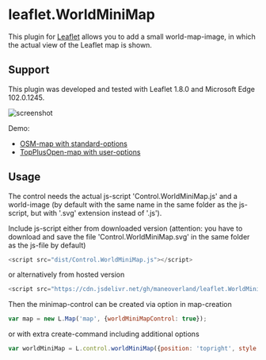 leaflet.WorldMiniMap
========================

This plugin for [Leaflet](https://leafletjs.com/) allows you to add a small world-map-image, in which the actual view of the Leaflet map is shown.

Support
-------
This plugin was developed and tested with Leaflet 1.8.0 and Microsoft Edge 102.0.1245.

![screenshot](https://raw.github.com/maneoverland/leaflet.WorldMiniMap/master/OSM-Demo.PNG "Default look of WorldMiniMap")

Demo:
* [OSM-map with standard-options](https://maneoverland.github.io/leaflet.WorldMiniMap/)
* [TopPlusOpen-map with user-options](https://maneoverland.github.io/leaflet.WorldMiniMap/tpo.html)

Usage
-----
The control needs the actual js-script 'Control.WorldMiniMap.js' and a world-image (by default with the same name in the same folder as the js-script, but with '.svg' extension instead of '.js').

Include js-script either from downloaded version (attention: you have to download and save the file 'Control.WorldMiniMap.svg' in the same folder as the js-file by default)
```js
<script src="dist/Control.WorldMiniMap.js"></script>
```
or alternatively from hosted version
```js
<script src="https://cdn.jsdelivr.net/gh/maneoverland/leaflet.WorldMiniMap@1.0.0/dist/Control.WorldMiniMap.js" integrity="sha512-PFw8St3qenU1/dmwCfiYYN/bRcqY1p3+sBATR+rZ6622eyXOk/8izVtlmm/k8qW7KbRIJsku838WCV5LMs6FCg==" crossorigin=""></script>
```

Then the minimap-control can be created via option in map-creation
```js
var map = new L.Map('map', {worldMiniMapControl: true});
```
or with extra create-command including additional options
```js
var worldMiniMap = L.control.worldMiniMap({position: 'topright', style: {opacity: 0.9, borderRadius: '0px', backgroundColor: 'lightblue'}}).addTo(map);
```
